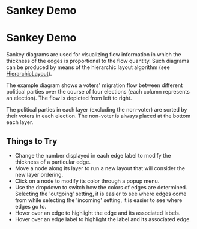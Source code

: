<!--
 //////////////////////////////////////////////////////////////////////////////
 // @license
 // This file is part of yFiles for HTML 2.6.0.2.
 // Use is subject to license terms.
 //
 // Copyright (c) 2000-2023 by yWorks GmbH, Vor dem Kreuzberg 28,
 // 72070 Tuebingen, Germany. All rights reserved.
 //
 //////////////////////////////////////////////////////////////////////////////
-->
# Sankey Demo

# Sankey Demo

Sankey diagrams are used for visualizing flow information in which the thickness of the edges is proportional to the flow quantity. Such diagrams can be produced by means of the hierarchic layout algorithm (see [HierarchicLayout](https://docs.yworks.com/yfileshtml/#/api/HierarchicLayout)).

The example diagram shows a voters' migration flow between different political parties over the course of four elections (each column represents an election). The flow is depicted from left to right.

The political parties in each layer (excluding the non-voter) are sorted by their voters in each election. The non-voter is always placed at the bottom each layer.

## Things to Try

- Change the number displayed in each edge label to modify the thickness of a particular edge.
- Move a node along its layer to run a new layout that will consider the new layer ordering.
- Click on a node to modify its color through a popup menu.
- Use the dropdown to switch how the colors of edges are determined. Selecting the 'outgoing' setting, it is easier to see where edges come from while selecting the 'incoming' setting, it is easier to see where edges go to.
- Hover over an edge to highlight the edge and its associated labels.
- Hover over an edge label to highlight the label and its associated edge.
